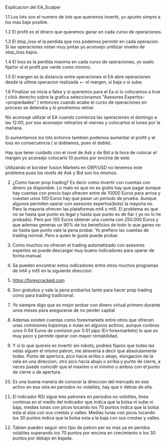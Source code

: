 Explicacion del EA_Scalper

1.1 Los lots son el numero de lots que queremos invertir, yo apunto simpre a los mas bajo posible.

1.2 El profit es el dinero que queremos ganar en cada curso de operaciones.

1.3 El stop_loss el la perdida que nos podemos permitir en cada operacion. Si las operaciones estan muy juntas yo aconsejo untilizar niveles de stop_loss bajos.

1.4 El loss es la perdida maxima en cada curso de operaciones, yo suelo fijarlor el el profit por vente como minimo.

1.5 El margen es la distancia entre operaciones el EA abre operaciones desde la ultima operacion realizada +- el margen, si baja o si sube.

1.6 Finalizar se inicia a false y si queremos para el Ea si lo colocamos a true ( click derecho sobre la grafica seleccionamos "Asesores Expertos->propiedades" ) entonces cuando acabe el curso de operaciones en proceso se detendra y lo prodremos retirar.

No aconsoje utilizar el EA cuando comienza las operaciones el domingo a las 12:00, por eso aconsejor retirarlos el viernes y colocarlos el lunes por la mañana.

Si aumentamos los lots entonce tambien podemos aumentar el profit y el loss en consecuencia ( si doblamos, pues el doble).

Hay que tener cuidado con el nivel de Ask y de Bid a la hora de colocar el margen yo aconsejo colocarlo 10 puntos por encima de este.

Utilizando el boroker fusion Markets en GBP/USD no tenemos este problema pues los nivels de Ask y Bid son los mismos.


2. ¿Como hacer prop trading? Es decir como invertir con cuentas con dinero ya disponible. Lo malo es que no es gratis hay que pagar aunque hay cuentas con precio bajo ofrecen entre de 10000 Euros para arriva y cuestan unos 100 Euros hay que pasar un periodo de prueba. Aunque algunos permiten operar con asesores expertos(bots) la mayoria no. Pero la mayoria ofrecen las plataformas mt4 y mt5. El problema es que no se hasta que punto es legal y hasta que punto es de fiar ( yo no lo he probado). Pero por 100 Euros obtener una cuenta con 250.000 Euros y que ademas generas un 90% de los beneficios de todo lo que ganes no se hasta que punto vale la pena probar. Yo prefiero las cuentas de trading normal. Pero a quien le guste puede probar.
3. Como muchos no ofrecen el trading automatizado con asesores expertos se puede descargar muy bueno indicadores para operar de forma manual.
4. Se pueden encontrar estos indicadores entre otros muchos programas de mt4 y mt5 en la siguiente direccion:
5. https://forexcracked.com
6. Son gratuitos y vale la pena probarlos tanto para hacer prop trading como para trading tradicional.
7. Yo siempre digo que es mejor probar con dinero virtual primero durante unos meses para asegurarse de no perder capital
8. Ademas existen cuentas como forexmarkets entre otros que ofrecen unas comisiones bajisimas o nulas en algunos activos, aunque conbras unos 0.04 Euros de comision por 0.01 pips (En forexmarkets) lo que es muy poco y permite operar con mayor rentabilidad.

9. Y si lo que quereis es invertir sin robots, podreis fijaros que todas las velas siguen el mismo patron, me atreveria a decir que absolutamente todas. Punto de apertura, pico hacia arriba o abajo, elongacion de la vela en una direccion, otro pico hacia abajo o arriba y punto de cierre, a veces puede coincidir que el maximo o el minimo o ambos con el punto de cierre o de apertura.

10. Es una buena manera de conocer la direccion del mercado en ese activo en esa vela en periodos no volatiles, hay que ir detras de ella.

11. El indicador RSI sigue tres patrones en periodos no volotiles, linea continua en el medio del indicador que indica que la bolsa ni sube ni baja, medias lunas con picos tocando los 70 puntos indica que la bolsa esta al alza con sus crestas y valles. Medias lunas con picos tocando los 30 puntos indica que la bolsa esta a la baja con sus crestas y valles.

12. Tabien pueden seguir otro tipo de patron per es mas ya en peridos volatiles superando los 70 puntos por encima en crecimiento  o los 30 puntos por debajo en bajada.



